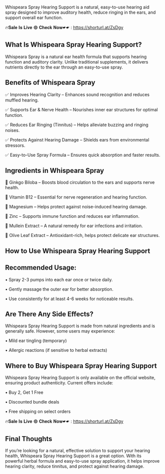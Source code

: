 Whispeara Spray Hearing Support is a natural, easy-to-use hearing aid spray designed to improve auditory health, reduce ringing in the ears, and support overall ear function.

🔥𝐒𝐚𝐥𝐞 𝐈𝐬 𝐋𝐢𝐯𝐞 🟢 𝐂𝐡𝐞𝐜𝐤 𝐍𝐨𝐰☛☛ : https://shorturl.at/ZsDgy

## What Is Whispeara Spray Hearing Support?

Whispeara Spray is a natural ear health formula that supports hearing function and auditory clarity. Unlike traditional supplements, it delivers nutrients directly to the ear through an easy-to-use spray.

## Benefits of Whispeara Spray

✅ Improves Hearing Clarity – Enhances sound recognition and reduces muffled hearing.

✅ Supports Ear & Nerve Health – Nourishes inner ear structures for optimal function.

✅ Reduces Ear Ringing (Tinnitus) – Helps alleviate buzzing and ringing noises.

✅ Protects Against Hearing Damage – Shields ears from environmental stressors.

✅ Easy-to-Use Spray Formula – Ensures quick absorption and faster results.

## Ingredients in Whispeara Spray

🌿 Ginkgo Biloba – Boosts blood circulation to the ears and supports nerve health.

🌿 Vitamin B12 – Essential for nerve regeneration and hearing function.

🌿 Magnesium – Helps protect against noise-induced hearing damage.

🌿 Zinc – Supports immune function and reduces ear inflammation.

🌿 Mullein Extract – A natural remedy for ear infections and irritation.

🌿 Olive Leaf Extract – Antioxidant-rich, helps protect delicate ear structures.

## How to Use Whispeara Spray Hearing Support

## Recommended Usage:

•	Spray 2-3 pumps into each ear once or twice daily.

•	Gently massage the outer ear for better absorption.

•	Use consistently for at least 4-6 weeks for noticeable results.

## Are There Any Side Effects?

Whispeara Spray Hearing Support is made from natural ingredients and is generally safe. However, some users may experience:

•	Mild ear tingling (temporary)

•	Allergic reactions (if sensitive to herbal extracts)

## Where to Buy Whispeara Spray Hearing Support

Whispeara Spray Hearing Support is only available on the official website, ensuring product authenticity. Current offers include:

•	Buy 2, Get 1 Free

•	Discounted bundle deals

•	Free shipping on select orders

🔥𝐒𝐚𝐥𝐞 𝐈𝐬 𝐋𝐢𝐯𝐞 🟢 𝐂𝐡𝐞𝐜𝐤 𝐍𝐨𝐰☛☛ : https://shorturl.at/ZsDgy

## Final Thoughts

If you’re looking for a natural, effective solution to support your hearing health, Whispeara Spray Hearing Support is a great option. With its powerful herbal formula and easy-to-use spray application, it helps improve hearing clarity, reduce tinnitus, and protect against hearing damage.
